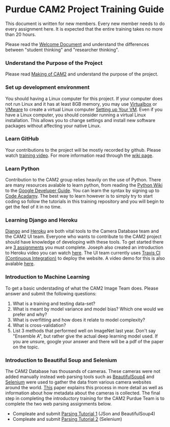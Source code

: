 # Purdue CAM2 Project Training Guide

This document is written for new members. Every new member needs to do every assignment here. 
It is expected that the entire training takes no more than 20 hours.

Please read the [Welcome Document](https://docs.google.com/document/d/1exaJDYxN_hc9c_pgZlogo75A3Qo58ppXv6uyqHY2-28/edit?usp=sharing)
and understand the differences between "student thinking" and "researcher thinking".

### Understand the Purpose of the Project

Please read [Making of CAM2](https://engineering.purdue.edu/HELPS/Publications/papers/GlobalSIP2015.pdf) and understand the purpose of the project.

### Set up development environment

You should having a Linux computer for this project. If your computer does not run Linux and it has at least 8GB memory, 
you may use [Virtualbox](https://www.virtualbox.org/wiki/Downloads) or 
[VMware](http://www.vmware.com/products/player/playerpro-evaluation.html) to create a virtual Linux computer 
[Setting up Your VM](https://github.com/PurdueCAM2Project/Training/wiki/Setting-Up-a-Ubuntu-VM). Even if you have a Linux computer, you
should consider running a virtual Linux installation. This allows you to change settings and install new software packages without
affecting your native Linux.

### Learn GitHub

Your contributions to the project will be mostly recorded by github. Please watch [training video](https://www.youtube.com/playlist?list=PL_DUEaCnbkZCI8IMXYVhYGupSHjPVBY1i). For more information read through the [wiki page](https://github.com/PurdueCAM2Project/Training/wiki/%5BGuide%5D-Git-and-GitHub).

### Learn Python

Contribution to the CAM2 group relies heavily on the use of Python. There are many resources avalable to learn python, from reading the [Python Wiki](https://wiki.python.org/moin/BeginnersGuide) to the [Google Develuper Guide](https://developers.google.com/edu/python/introduction). You can learn the syntax by signing up to [Code Acadamy](https://www.codecademy.com/learn/python). The best way to learn however is to simply try to start coding so follow the tutorials in this training repository and you will begin to get the feel of it in no time.

### Learning Django and Heroku

[Django](https://developer.mozilla.org/en-US/docs/Learn/Server-side/Django/Introduction) and [Heroku](https://www.heroku.com/) are both vital tools to the Camera Database team and the CAM2 UI team. Everyone who wants to contribute to the CAM2 project should have knowledge of developing with these tools. To get started there are [3 assignments](https://github.com/PurdueCAM2Project/Training/wiki/Django-and-Heroku-Assignment) you must complete. Joseph also created an introduction to Heroku video you can watch [here](https://drive.google.com/open?id=0B3Blc1_VMKTpSno0VmljdDAtR00). The UI team currently uses [Travis CI (Continuous Integration)](https://travis-ci.org/) to deploy the website. A video demo for this is also avalable [here](https://drive.google.com/open?id=0B3Blc1_VMKTpREdDaGFTMWlWMmc).

### Introduction to Machine Learning

To get a basic understading of what the CAM2 Image Team does. Please answer and submit the following questions:

1. What is a training and testing data-set?
2. What is meant by model variance and model bias? Which one would we prefer and why?
3. What is overfitting and how does it relate to model complexity? 
4. What is cross-validation?
5. List 3 methods that performed well on ImageNet last year. Don't say "Ensemble A", but rather give the actual deep learning model used. If you are unsure, google your answer and there will be a pdf of the paper on the topic.

### Introduction to Beautiful Soup and Selenium

The CAM2 Database has thousands of cameras. These cameras were not added manually instead web parsing tools such as [BeautifulSoup4](https://www.crummy.com/software/BeautifulSoup/bs4/doc/) and [Selenium](http://www.seleniumhq.org/) were used to gather the data from various camera websites around the world. [This](https://drive.google.com/open?id=0B3Blc1_VMKTpUHlEdFFEb0pLaUE) paper explains this process in more detail as well as information about how metadata about the cameras is collected. The final step in completing the introductory training for the CAM2 Purdue Team is to complete the two web parsing assignments below.

- Compleate and submit [Parsing Tutorial 1](https://github.com/PurdueCAM2Project/Training/wiki/Parsing-Tutorial-1) (JSon and BeautifulSoup4)
- Compleate and submit [Parsing Tutorial 2](https://github.com/PurdueCAM2Project/Training/wiki/Selenium-Assignment) (Selenium)
